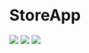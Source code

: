 # StoreApp

<p float="left">
  <img src="https://user-images.githubusercontent.com/109412391/227708364-6ba84d79-7fb1-4802-bb29-868db131565d.gif" />
  <img src="https://user-images.githubusercontent.com/109412391/227708396-d515511e-b99f-4bf5-8048-e5de41fbb996.gif" />
  <img src="https://user-images.githubusercontent.com/109412391/227708398-0abac859-2128-4a27-b719-19d69b77a570.gif" /> 
</p>

